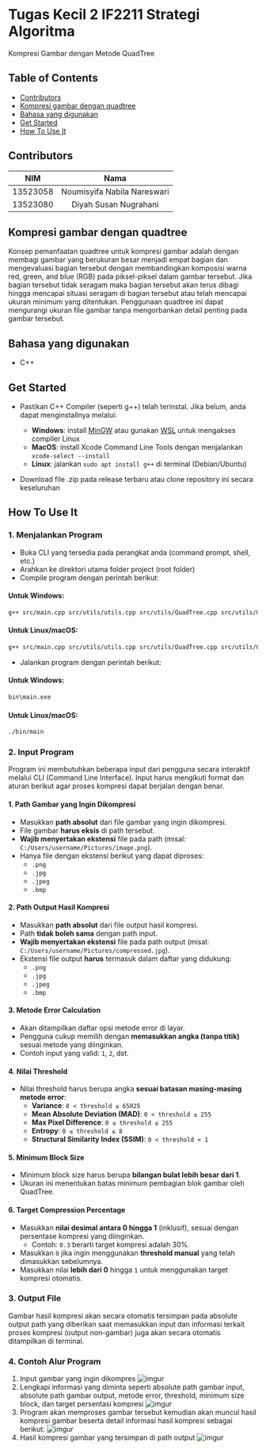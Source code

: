 # **Tugas Kecil 2 IF2211 Strategi Algoritma**
Kompresi Gambar dengan Metode QuadTree
<br>

## Table of Contents
- [Contributors](#contributors)
- [Kompresi gambar dengan quadtree](#kompresi-gambar-dengan-quadtree)
- [Bahasa yang digunakan](#bahasa-yang-digunakan)
- [Get Started](#get-started)
- [How To Use It](#how-to-use-it)


## Contributors
<div align="center">

| **NIM**  | **Nama** |
| ------------- |:-------------:|
| 13523058   | Noumisyifa Nabila Nareswari |
| 13523080   | Diyah Susan Nugrahani |

</div>

## Kompresi gambar dengan quadtree

Konsep pemanfaatan quadtree untuk kompresi gambar adalah dengan membagi gambar yang berukuran besar menjadi empat bagian dan mengevaluasi bagian tersebut dengan membandingkan komposisi warna red, green, and blue (RGB) pada piksel-piksel dalam gambar tersebut. Jika bagian tersebut tidak seragam maka bagian tersebut akan terus dibagi hingga mencapai situasi seragam di bagian tersebut atau telah mencapai ukuran minimum yang ditentukan. Penggunaan quadtree ini dapat mengurangi ukuran file gambar tanpa mengorbankan detail penting pada gambar tersebut.

## Bahasa yang digunakan
- C++

## Get Started
- Pastikan C++ Compiler (seperti g++) telah terinstal. Jika belum, anda dapat menginstallnya melalui:
  - **Windows**: install [MinGW](https://www.mingw-w64.org/) atau gunakan [WSL](https://learn.microsoft.com/en-us/windows/wsl/install) untuk mengakses compiler Linux
  - **MacOS**: install Xcode Command Line Tools dengan menjalankan `xcode-select --install`
  - **Linux**: jalankan `sudo apt install g++` di terminal (Debian/Ubuntu)

- Download file .zip pada release terbaru atau clone repository ini secara keseluruhan

## How To Use It

### 1. Menjalankan Program
- Buka CLI yang tersedia pada perangkat anda (command prompt, shell, etc.)
- Arahkan ke direktori utama folder project (root folder)
- Compile program dengan perintah berikut:

#### Untuk **Windows**:
  ```bash
g++ src/main.cpp src/utils/utils.cpp src/utils/QuadTree.cpp src/utils/QuadTreeNode.cpp src/utils/ErrorMeasures.cpp -o bin/main.exe -Isrc/includes -Isrc/utils
  ```

#### Untuk **Linux/macOS**:
  ```bash
g++ src/main.cpp src/utils/utils.cpp src/utils/QuadTree.cpp src/utils/QuadTreeNode.cpp src/utils/ErrorMeasures.cpp -o bin/main -Isrc/includes -Isrc/utils

  ```

- Jalankan program dengan perintah berikut:

#### Untuk **Windows**:
  ```bash
bin\main.exe
  ```

#### Untuk **Linux/macOS**:
  ```bash
./bin/main
  ```

### 2. Input Program
Program ini membutuhkan beberapa input dari pengguna secara interaktif melalui CLI (Command Line Interface). Input harus mengikuti format dan aturan berikut agar proses kompresi dapat berjalan dengan benar.

#### 1. Path Gambar yang Ingin Dikompresi
- Masukkan **path absolut** dari file gambar yang ingin dikompresi.
- File gambar **harus eksis** di path tersebut.
- **Wajib menyertakan ekstensi** file pada path (misal: `C:/Users/username/Pictures/image.png`).
- Hanya file dengan ekstensi berikut yang dapat diproses:
  - `.png`
  - `.jpg`
  - `.jpeg`
  - `.bmp`

#### 2. Path Output Hasil Kompresi
- Masukkan **path absolut** dari file output hasil kompresi.
- Path **tidak boleh sama** dengan path input.
- **Wajib menyertakan ekstensi** file pada path output (misal: `C:/Users/username/Pictures/compressed.jpg`).
- Ekstensi file output **harus** termasuk dalam daftar yang didukung:
  - `.png`
  - `.jpg`
  - `.jpeg`
  - `.bmp`

#### 3. Metode Error Calculation
- Akan ditampilkan daftar opsi metode error di layar.
- Pengguna cukup memilih dengan **memasukkan angka (tanpa titik)** sesuai metode yang diinginkan.
- Contoh input yang valid: `1`, `2`, dst.

#### 4. Nilai Threshold
- Nilai threshold harus berupa angka **sesuai batasan masing-masing metode error**:
  - **Variance**: `0 < threshold ≤ 65025`
  - **Mean Absolute Deviation (MAD)**: `0 < threshold ≤ 255`
  - **Max Pixel Difference**: `0 ≤ threshold ≤ 255`
  - **Entropy**: `0 ≤ threshold ≤ 8`
  - **Structural Similarity Index (SSIM)**: `0 < threshold < 1`

#### 5. Minimum Block Size
- Minimum block size harus berupa **bilangan bulat lebih besar dari 1**.
- Ukuran ini menentukan batas minimum pembagian blok gambar oleh QuadTree.

#### 6. Target Compression Percentage
- Masukkan **nilai desimal antara 0 hingga 1** (inklusif), sesuai dengan persentase kompresi yang diinginkan.
  - Contoh: `0.3` berarti target kompresi adalah 30%.
- Masukkan `0` jika ingin menggunakan **threshold manual** yang telah dimasukkan sebelumnya.
- Masukkan nilai **lebih dari 0** hingga `1` untuk menggunakan target kompresi otomatis.


### 3. Output File
Gambar hasil kompresi akan secara otomatis tersimpan pada absolute output path yang diberikan saat memasukkan input dan informasi terkait proses kompresi (output non-gambar) juga akan secara otomatis ditampilkan di terminal.

### 4. Contoh Alur Program
1. Input gambar yang ingin dikompres
![imgur](https://i.imgur.com/JsstQyk.png)
2. Lengkapi informasi yang diminta seperti absolute path gambar input, absolute path gambar output, metode error, threshold, minimum size block, dan target persentasi kompresi
![imgur](https://i.imgur.com/XDIIBX5.jpg)
4. Program akan memproses gambar tersebut kemudian akan muncul hasil kompresi gambar beserta detail informasi hasil kompresi sebagai berikut:
![imgur](https://i.imgur.com/E7oCTE2.jpg)
5. Hasil kompresi gambar yang tersimpan di path output
![imgur](https://i.imgur.com/XkLd5Fl.jpg)

